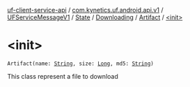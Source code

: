 [uf-client-service-api](../../../../../index.md) / [com.kynetics.uf.android.api.v1](../../../../index.md) / [UFServiceMessageV1](../../../index.md) / [State](../../index.md) / [Downloading](../index.md) / [Artifact](index.md) / [&lt;init&gt;](./-init-.md)

# &lt;init&gt;

`Artifact(name: `[`String`](https://kotlinlang.org/api/latest/jvm/stdlib/kotlin/-string/index.html)`, size: `[`Long`](https://kotlinlang.org/api/latest/jvm/stdlib/kotlin/-long/index.html)`, md5: `[`String`](https://kotlinlang.org/api/latest/jvm/stdlib/kotlin/-string/index.html)`)`

This class represent a file to download


